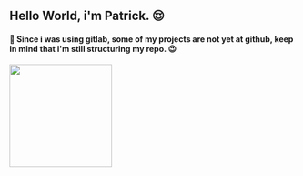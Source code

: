 ## Hello World, i'm Patrick. 😌

#### 🚧 Since i was using gitlab, some of my projects are not yet at github, keep in mind that i'm still structuring my repo. 😉

 <div>
  <a href="https://github.com/nekelpatrick">
  <img height="180em" src="https://github-readme-stats.vercel.app/api/top-langs/?username=nekelpatrick&layout=compact&langs_count=7&theme=tokyonight"/>
</div>
